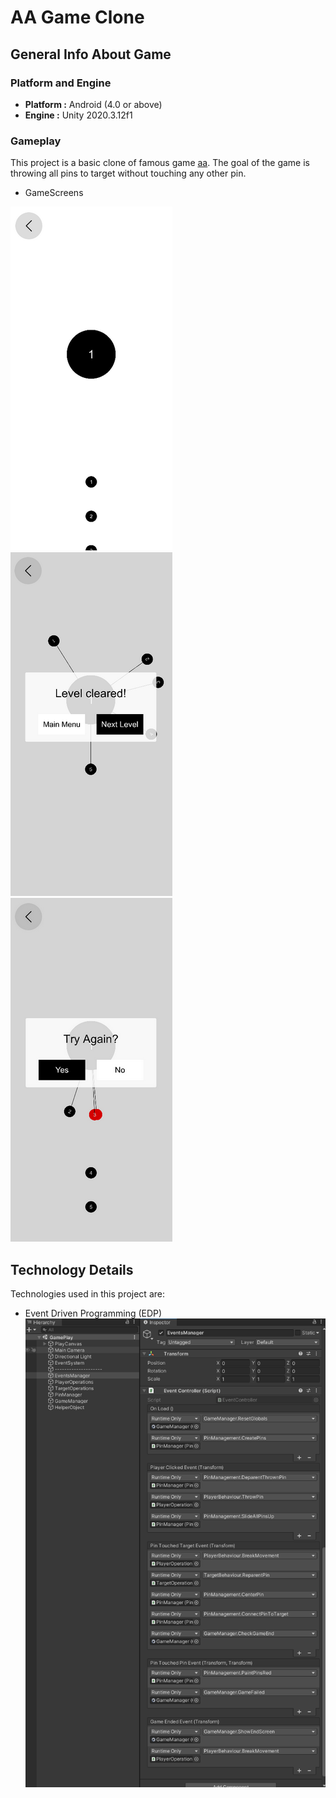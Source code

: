 # AA Game Clone
## General Info About Game
### Platform and Engine

 - **Platform :** Android (4.0 or above)
 - **Engine :** Unity 2020.3.12f1 
 
### Gameplay 
This project is a basic clone of famous game [aa](https://play.google.com/store/apps/details?id=com.aa.generaladaptiveapps).
The goal of the game is throwing all pins to target without touching any other pin.
 - GameScreens

![Image1](https://raw.githubusercontent.com/yagizayer/AA_GameClone_v1/main/ReadmeResources/Img1.bmp)&#9;![Image1](https://raw.githubusercontent.com/yagizayer/AA_GameClone_v1/main/ReadmeResources/Img3.bmp)&#9;![Image1](https://raw.githubusercontent.com/yagizayer/AA_GameClone_v1/main/ReadmeResources/Img2.bmp)

## Technology Details
Technologies used in this project are:
- Event Driven Programming (EDP)
![TechImg1](https://raw.githubusercontent.com/yagizayer/AA_GameClone_v1/main/ReadmeResources/Tech1.bmp)
